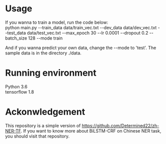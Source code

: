 # Usage
If you wanna to train a model, run the code below:   
python main.py --train_data data/train_vec.txt --dev_data data/dev_vec.txt --test_data data/test_vec.txt --max_epoch 30 --lr 0.0001 --dropout 0.2 --batch_size 128 --mode train  

And if you wanna predict your own data, change the --mode to 'test'. The sample data is in the directory ./data.

# Running environment
Python 3.6  
tensorflow 1.8  

# Ackonwledgement
This repository is a simple version of https://github.com/Determined22/zh-NER-TF. If you want to know more about BiLSTM-CRF on Chinese NER task, you should visit that repository.
